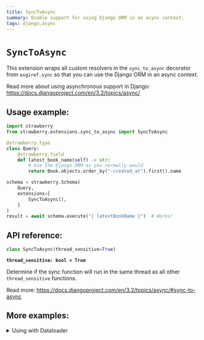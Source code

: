```yaml
---
title: SyncToAsync
summary: Enable support for using Django ORM in an async context.
tags: django,async
---
```


# `SyncToAsync`

This extension wraps all custom resolvers in the `sync_to_async` decorator from
`asgiref.sync` so that you can use the Django ORM in an async context.

Read more about using asynchronous support in Django: https://docs.djangoproject.com/en/3.2/topics/async/

## Usage example:

```python
import strawberry
from strawberry.extensions.sync_to_async import SyncToAsync

@strawberry.type
class Query:
    @strawberry.field
    def latest_book_name(self) -> str:
        # Use the Django ORM as you normally would
        return Book.objects.order_by("-created_at").first().name

schema = strawberry.Schema(
    Query,
    extensions=[
        SyncToAsync(),
    ]
)
result = await schema.execute("{ latestBookName }")  # Works!
```

## API reference:

```python
class SyncToAsync(thread_sensitive=True)
```

**`thread_sensitive: bool = True`**

Determine if the sync function will run in the same thread as all other
`thread_sensitive` functions.

Read more: https://docs.djangoproject.com/en/3.2/topics/async/#sync-to-async

## More examples:

<details>
  <summary>Using with Dataloader</summary>

```python
# schema.py
import strawberry
from strawberry.extensions.sync_to_async import SyncToAsync
from strawberry.django.dataloader import create_model_load_fn

# The Django Book model definition
from books.models import Book as BookModel

@strawberry.type
class Book:
    name: str
    author: str

    @classmethod
    def from_instance(cls, instance: BookModel):
        return cls(
            name=instance.name,
            author=instance.author,
        )

@strawberry.type
class Query:
    @strawberry.field
    async def get_book(self, info, id: int) -> Book:
        book_instance = await info.context["book_loader"].load(id)
        return Book.from_instance(book_instance)

schema = strawberry.Schema(
    Query,
    extensions=[
        SyncToAsync(),
    ]
)
```

```python
# urls.py
from strawberry.django.views import GraphQLView

# Create a custom Django view to inject the loader into context
class GraphQLView(BaseGraphQLView):
    def get_context(self, request, response):
        return {
            "request": request,
            "book_loader": Dataloader(load_fn=create_model_load_fn(BookModel)),
        }

urlpatterns = [
    path("graphql/", GraphQLView.as_view(schema=schema)),
]
```

</details>
